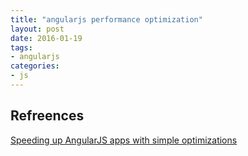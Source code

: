 ```yaml
---
title: "angularjs performance optimization"
layout: post
date: 2016-01-19
tags:
- angularjs
categories:
- js
---
```


## 

## Refreences

[Speeding up AngularJS apps with simple optimizations](http://www.binpress.com/tutorial/speeding-up-angular-js-with-simple-optimizations/135)